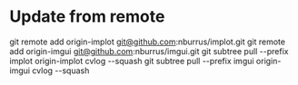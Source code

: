 # Update from remote

git remote add origin-implot git@github.com:nburrus/implot.git
git remote add origin-imgui git@github.com:nburrus/imgui.git
git subtree pull --prefix implot origin-implot cvlog --squash
git subtree pull --prefix imgui origin-imgui cvlog --squash
